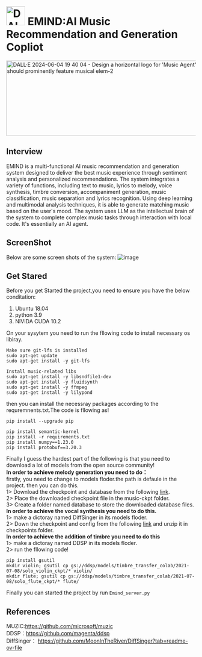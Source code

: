 #  <img width="50" height=50 alt="DALL·E" src="https://github.com/sfdeggb/Emind/assets/95692531/77fd75ca-9ab9-4746-8a01-966f8c1902e0"> EMIND:AI Music Recommendation and Generation Copliot
<img width="1000" height=200 alt="DALL·E 2024-06-04 19 40 04 - Design a horizontal logo for 'Music Agent', an AI-powered music recommendation and generation system  The logo should prominently feature musical elem-2" src="https://github.com/sfdeggb/Emind/assets/95692531/342e8269-3b7b-469c-a0cc-7a10a4b52725">


## Interview
EMIND is a multi-functional AI music recommendation and generation system designed to deliver the best music experience through sentiment analysis and personalized recommendations. The system integrates a variety of functions, including text to music, lyrics to melody, voice synthesis, timbre conversion, accompaniment generation, music classification, music separation and lyrics recognition. Using deep learning and multimodal analysis techniques, it is able to generate matching music based on the user's mood. The system uses LLM as the intellectual brain of the system to complete complex music tasks through interaction with local code. It's essentially an AI agent.
## ScreenShot
Below are some screen shots of the system:
![image](https://github.com/sfdeggb/Emind/assets/95692531/fa7ebdb0-8a38-4eee-98a4-d9f78c1144f6)

## Get Stared 
Before you get Started the project,you need to ensure you have the below conditation:
1. Ubuntu 18.04
2. python 3.9
3. NIVIDA CUDA 10.2

On your sysytem you need to run the fllowing code to install necessary os libiray.<br>
``` 
Make sure git-lfs is installed
sudo apt-get update
sudo apt-get install -y git-lfs

Install music-related libs
sudo apt-get install -y libsndfile1-dev
sudo apt-get install -y fluidsynth
sudo apt-get install -y ffmpeg
sudo apt-get install -y lilypond
```

then you can install the necessray packages according to the requremnents.txt.The code is fllowing as!

```
pip install --upgrade pip

pip install semantic-kernel
pip install -r requirements.txt
pip install numpy==1.23.0
pip install protobuf==3.20.3
```

Finally I guess the hardest part of the following is that you need to download a lot of models from the open source community!<br>
**In order to achieve melody generation you need to do：** <br>
firstly, you need to change to models floder.the path is defaule in the project.
then you can do this.  
1> Download the checkpoint and database from the following [link](https://drive.google.com/drive/folders/1TpWOMlRAaUL-R6CRLWfZK1ZeE1VCaubp).  
2> Place the downloaded checkpoint file in the music-ckpt folder.  
3> Create a folder named database to store the downloaded database files.<br>
**In order to achieve the vocal synthesis you need to do this.** <br>
1> make a dictoray named DiffSinger in its models floder.  
2> Down the checkpoint and config from the following [link](https://github.com/MoonInTheRiver/DiffSinger/releases/download/pretrain-model/0228_opencpop_ds100_rel.zip) and unzip it in checkpoints folder. <br>
**In order to achieve the addition of timbre you need to do this**<br>
1> make a dictoray named DDSP in its models floder.  
2> run the fllowing code!  
```
pip install gsutil
mkdir violin; gsutil cp gs://ddsp/models/timbre_transfer_colab/2021-07-08/solo_violin_ckpt/* violin/
mkdir flute; gsutil cp gs://ddsp/models/timbre_transfer_colab/2021-07-08/solo_flute_ckpt/* flute/
```
Finally you can started the project by run `Emind_server.py`

## References
MUZIC:https://github.com/microsoft/muzic<br>
DDSP：https://github.com/magenta/ddsp<br>
DiffSinger： https://github.com/MoonInTheRiver/DiffSinger?tab=readme-ov-file<br>
